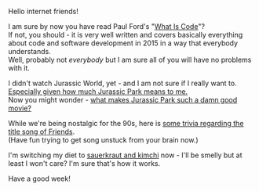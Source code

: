 Hello internet friends!

I am sure by now you have read Paul Ford's "[What Is Code](http://www.bloomberg.com/graphics/2015-paul-ford-what-is-code/)"?  
If not, you should - it is very well written and covers basically everything about code and software development in 2015 in a way that everybody understands.  
Well, probably not *everybody* but I am sure all of you will have no problems with it.

I didn't watch Jurassic World, yet - and I am not sure if I really want to. [Especially given how much Jurassic Park means to me.](https://lostfocus.de/that-thing-with-the-dinosaurs/)  
Now you might wonder - [what makes Jurassic Park such a damn good movie?](http://www.tor.com/2015/06/09/what-makes-jurassic-park-such-a-damn-good-movie/)

While we're being nostalgic for the 90s, here is [some trivia regarding the title song of Friends](http://www.avclub.com/article/rembrandts-ill-be-there-you-was-golden-albatross-220189).  
(Have fun trying to get song unstuck from your brain now.)

I'm switching my diet to [sauerkraut and kimchi](http://www.telegraph.co.uk/foodanddrink/foodanddrinknews/11667407/Socially-awkward-Eat-sauerkraut-and-pickles.html) now - I'll be smelly but at least I won't care? I'm sure that's how it works.

Have a good week!